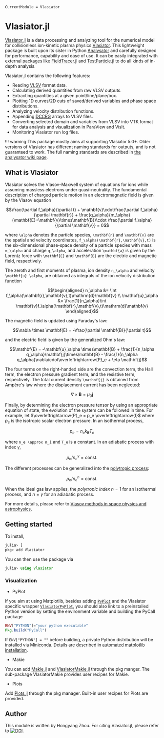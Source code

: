 ```@meta
CurrentModule = Vlasiator
```

# Vlasiator.jl

[Vlasiator.jl](https://github.com/henry2004y/Vlasiator.jl) is a data processing and analyzing tool for the numerical model for collisionless ion-kinetic plasma physics [Vlasiator](https://github.com/fmihpc/vlasiator). This lightweight package is built upon its sister in Python [Analysator](https://github.com/fmihpc/analysator) and carefully designed for performance, capability and ease of use. It can be easily integrated with external packages like [FieldTracer.jl](https://github.com/henry2004y/FieldTracer.jl) and [TestParticle.jl](https://github.com/henry2004y/TestParticle.jl) to do all kinds of in-depth analysis.

Vlasiator.jl contains the following features:

- Reading [VLSV](https://github.com/fmihpc/vlsv) format data.
- Calculating derived quantities from raw VLSV outputs.
- Extracting quantities at a given point/line/plane/box.
- Plotting 1D curves/2D cuts of saved/derived variables and phase space distributions.
- Analyzing velocity distribution functions.
- Appending [DCCRG](https://github.com/fmihpc/dccrg) arrays to VLSV files.
- Converting selected domain and variables from VLSV into VTK format for data analysis and visualization in ParaView and VisIt.
- Monitoring Vlasiator run log files.

!!! warning
    This package mostly aims at supporting Vlasiator 5.0+. Older versions of Vlasiator has different naming standards for outputs, and is not guaranteed to work. The full naming standards are described in [the analysator wiki page](https://github.com/fmihpc/analysator/wiki/Supported-variables-and-data-reducers).

## What is Vlasiator

Vlasiator solves the Vlasov–Maxwell system of equations for ions while assuming massless electrons under quasi-neutrality. The fundamental description of charged particle motion in an electromagnetic field is given by the Vlasov equation

```math
\frac{\partial f_\alpha}{\partial t} + \mathbf{v}\cdot\frac{\partial f_\alpha}{\partial \mathbf{r}} + \frac{q_\alpha}{m_\alpha}(\mathbf{E}+\mathbf{v}\times\mathbf{B})\cdot \frac{\partial f_\alpha}{\partial \mathbf{v}} = 0
```

where ``\alpha`` denotes the particle species, ``\mathbf{r}`` and ``\mathbf{v}`` are the spatial and velocity coordinates, ``f_\alpha(\mathbf{r},\mathbf{v},t)`` is the six-dimensional phase-space density of a particle species with mass ``m_\alpha`` and charge ``q_\alpha``, and acceleration ``\mathbf{a}`` is given by the Lorentz force with ``\mathbf{E}`` and ``\mathbf{B}`` are the electric and magnetic field, respectively.

The zeroth and first moments of plasma, ion density ``n_\alpha`` and velocity ``\mathbf{u}_\alpha``, are obtained as integrals of the ion velocity distribution function

```math
\begin{aligned}
n_\alpha &= \int f_\alpha(\mathbf{r},\mathbf{v},t)\mathrm{d}\mathbf{v} \\
\mathbf{u}_\alpha &= \frac{1}{n_\alpha}\int \mathbf{v}f_\alpha(\mathbf{r},\mathbf{v},t)\mathrm{d}\mathbf{v}
\end{aligned}
```

The magnetic field is updated using Faraday's law:

```math
\nabla \times \mathbf{E} = -\frac{\partial \mathbf{B}}{\partial t}
```

and the electric field is given by the generalized Ohm's law:

```math
\mathbf{E} = -\mathbf{u}_\alpha \times\mathbf{B} + \frac{1}{n_\alpha q_\alpha}\mathbf{j}\times\mathbf{B} - \frac{1}{n_\alpha q_\alpha}\nabla\cdot\overleftrightarrow{P}_e + \eta \mathbf{j}
```

The four terms on the right-handed side are the convection term, the Hall term, the electron pressure gradient term, and the resistive term, respectively.
The total current density ``\mathbf{j}`` is obtained from Ampère's law where the displacement current has been neglected:

```math
\nabla\times\mathbf{B} = \mu_0 \mathbf{j}
```

Finally, by determining the electron pressure tensor by using an appropriate equation of state, the evolution of the system can be followed in time. For example, let $\overleftrightarrow{P}_e = p_e \overleftrightarrow{I}$ where $p_e$ is the isotropic scalar electron pressure. In an isothermal process,

```math
p_e = n_e k_B T_e
```

where ``n_e \approx n_i`` and ``T_e`` is a constant. In an adiabatic process with index $\gamma$,

```math
p_e / n_e^\gamma = \text{const.}
```

The different processes can be generalized into the [polytropic process](https://en.wikipedia.org/wiki/Polytropic_process):

```math
p_e / n_e^n = \text{const.}
```

When the ideal gas law applies, the _polytropic index_ $n=1$ for an isothermal process, and $n=\gamma$ for an adiabatic process.

For more details, please refer to [Vlasov methods in space physics and astrophysics](https://link.springer.com/article/10.1007/s41115-018-0003-2).

## Getting started

To install,

```julia
julia> ]
pkg> add Vlasiator
```

You can then use the package via

```julia
julia> using Vlasiator
```

### Visualization

- PyPlot

If you aim at using Matplotlib, besides adding [`PyPlot`](https://github.com/JuliaPy/PyPlot.jl) and the Vlasiator specific wrapper [`VlasiatorPyPlot`](https://github.com/henry2004y/Vlasiator.jl/VlasiatorPyPlot), you should also link to a preinstalled Python version by setting the environment variable and building the PyCall package

```julia
ENV["PYTHON"]="your python executable"
Pkg.build("PyCall")
```

If `ENV["PYTHON"] = ""` before building, a private Python distribution will be installed via Miniconda. Details are described in [automated matplotlib installation](https://github.com/JuliaPy/PyPlot.jl#automated-matplotlib-installation).

- Makie

You can add [Makie.jl](https://makie.juliaplots.org/stable/) and [VlasiatorMakie.jl](https://github.com/henry2004y/VlasiatorMakie.jl) through the pkg manger. The sub-package VlasiatorMakie provides user recipes for Makie.

- Plots

Add [Plots.jl](https://docs.juliaplots.org/stable/) through the pkg manager. Built-in user recipes for Plots are provided.

## Author

This module is written by Hongyang Zhou. For citing Vlasiator.jl, please refer to [![DOI](https://joss.theoj.org/papers/10.21105/joss.04906/status.svg)](https://doi.org/10.21105/joss.04906).
